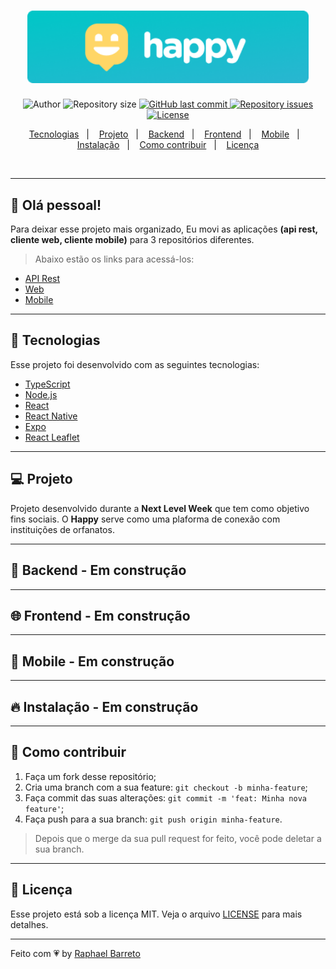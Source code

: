 <h1 align="center">
  <img alt="Happy" title="#delicinha" src=".github/happy.png" width="450px" />
</h1>

<p align="center">
  <img alt="Author" src="https://img.shields.io/badge/author-Raphael%20Barreto-7159c1">

  <img alt="Repository size" src="https://img.shields.io/github/repo-size/raphabarreto/happy">
  
  <a href="https://github.com/raphabarreto/happy/commits/master">
    <img alt="GitHub last commit" src="https://img.shields.io/github/last-commit/raphabarreto/happy">
  </a>

  <a href="https://github.com/raphabarreto/happy/issues">
    <img alt="Repository issues" src="https://img.shields.io/github/issues/raphabarreto/happy">
  </a>

  <a href="https://github.com/raphabarreto/happy/blob/master/LICENSE.md">
    <img alt="License" src="https://img.shields.io/badge/license-MIT-brightgreen">
  <a>
</p>

<p align="center">
  <a href="#-tecnologias">Tecnologias</a>&nbsp;&nbsp;&nbsp;|&nbsp;&nbsp;&nbsp;
  <a href="#-projeto">Projeto</a>&nbsp;&nbsp;&nbsp;|&nbsp;&nbsp;&nbsp;
  <a href="#-backend">Backend</a>&nbsp;&nbsp;&nbsp;|&nbsp;&nbsp;&nbsp;
  <a href="#-frontend">Frontend</a>&nbsp;&nbsp;&nbsp;|&nbsp;&nbsp;&nbsp;
  <a href="#-mobile">Mobile</a>&nbsp;&nbsp;&nbsp;|&nbsp;&nbsp;&nbsp;
  <a href="#-instalação">Instalação</a>&nbsp;&nbsp;&nbsp;|&nbsp;&nbsp;&nbsp;
  <a href="#-instalação">Como contribuir</a>&nbsp;&nbsp;&nbsp;|&nbsp;&nbsp;&nbsp;
  <a href="#-licença">Licença</a>
</p>

<br>

---

## 🤝 Olá pessoal!

Para deixar esse projeto mais organizado, Eu movi as aplicações **(api rest, cliente web, cliente mobile)** para 3 repositórios diferentes.

>Abaixo estão os links para acessá-los:

- [API Rest](https://github.com/raphabarreto/happy-server)
- [Web](https://github.com/raphabarreto/happy-web)
- [Mobile](https://github.com/raphabarreto/happy-mobile)

---

## 🚀 Tecnologias

Esse projeto foi desenvolvido com as seguintes tecnologias:

- [TypeScript](https://www.typescriptlang.org/)
- [Node.js](https://nodejs.org/en/)
- [React](https://reactjs.org)
- [React Native](https://facebook.github.io/react-native/)
- [Expo](https://expo.io/)
- [React Leaflet](https://react-leaflet.js.org/)

---

## 💻 Projeto
Projeto desenvolvido durante a <strong>Next Level Week</strong> que tem como objetivo fins sociais. 
O <strong>Happy</strong> serve como uma plaforma de conexão com instituições de orfanatos.

---

## 🔨 Backend - Em construção
<!-- <h1 align="center">
<a href="https://insomnia.rest/run/?label=happy&uri=https%3A%2F%2Fraw.githubusercontent.com%2Fraphabarreto%2Fhappy-server%2Fmaster%2Fhappy.json" target="_blank"><img src="https://insomnia.rest/images/run.svg" alt="Run in Insomnia"></a>
</h1> -->
___

## 🌐 Frontend - Em construção
<!-- <h1 align="center">
    <img alt="happy Front-end" title="#delicinha" src=".github/happy-frontend.gif" />
</h1> -->

___

## 📱 Mobile - Em construção
<!-- <h1 align="center">
    <img alt="happy Mobile" title="#delicinha" src=".github/happy-mobile.gif" />
</h1> -->
---

## 🔥 Instalação - Em construção
<!-- 
```bash
# Navegue em cada pasta: server / web / mobile e instale as depedências:
$ yarn install

# Navegue até a pasta server e execute os seguintes comandos:
$ yarn knex:migrate
$ yarn start

# Depois disso, entre na pasta web e execute o comando:
$ yarn start
$ acesse a url -> http://localhost:3000

# E finalmente, entre na pasta mobile e execute o comando - somente para Android:
$ expo start

# Observações:
- Não esqueça de mudar a baseURL no arquivo api.ts das pastas web e mobile para o ip da sua máquina caso queira testar o aplicativo mobile no seu dispositivo físico.
``` -->
---

## 🤔 Como contribuir

1. Faça um fork desse repositório;
2. Cria uma branch com a sua feature: `git checkout -b minha-feature`;
3. Faça commit das suas alterações: `git commit -m 'feat: Minha nova feature'`;
4. Faça push para a sua branch: `git push origin minha-feature`.

>Depois que o merge da sua pull request for feito, você pode deletar a sua branch.
---

## 🧾 Licença

Esse projeto está sob a licença MIT. Veja o arquivo [LICENSE](LICENSE.md) para mais detalhes.

---

Feito com 💗 by [Raphael Barreto](https://bit.ly/contato-linkedin)